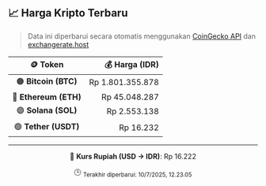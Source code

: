 

<!-- HARGA_KRIPTO -->
## 📈 Harga Kripto Terbaru

> Data ini diperbarui secara otomatis menggunakan [CoinGecko API](https://www.coingecko.com/) dan [exchangerate.host](https://exchangerate.host/)

<div align="center">

| 🪙 Token | 💰 Harga (IDR) |
|:------:|---------------:|
| 🟠 **Bitcoin (BTC)**   | Rp 1.801.355.878 |
| 🔵 **Ethereum (ETH)**  | Rp 45.048.287 |
| 🟣 **Solana (SOL)**    | Rp 2.553.138 |
| 🟢 **Tether (USDT)**   | Rp 16.232 |

---

💱 **Kurs Rupiah (USD → IDR)**: Rp 16.222

🕒 <sub>Terakhir diperbarui: 10/7/2025, 12.23.05</sub>

</div>
<!-- /HARGA_KRIPTO -->